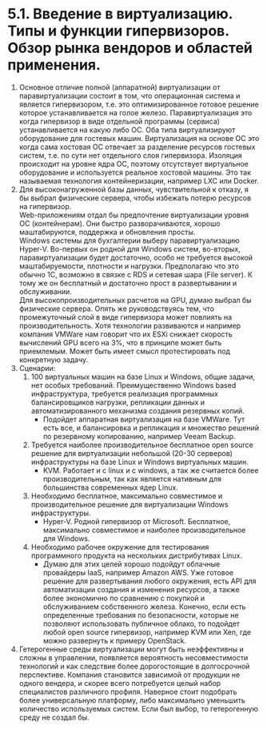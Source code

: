 # 5.1. Введение в виртуализацию. Типы и функции гипервизоров. Обзор рынка вендоров и областей применения.  
1. Основное отличие полной (аппаратной) виртуализации от паравиртуализации состоит в том, что операционная система 
и является гипервизором, т.е. это оптимизированное готовое решение которое устанавливается на голое железо. 
Паравиртуализация это когда гипервизор в виде отдельной программы (сервиса) устанавливается на какую либо ОС. Оба типа
виртуализируют оборудование для гостевых машин. Виртуализация на основе ОС это когда сама хостовая ОС отвечает за 
разделение ресурсов гостевых систем, т.е. по сути нет отдельного слоя гипервизора. Изоляция происходит на уровне ядра
ОС, поэтому отсутствует виртуальное оборудование и используется реальное хостовой машины. Это так называемая технология 
контейнеризации, например LXC или Docker.  
2. Для высоконагруженной базы данных, чувствительной к отказу, я бы выбрал физические сервера, чтобы избежать потерю 
ресурсов на гипервизор.  
Web-приложениям отдал бы предпочтение виртуализации уровня ОС (контейнерам). Они быстро разворачиваются, хорошо 
маштабируются, поддержка и обновления просты.  
Windows системы для бухгалтерии выберу паравиртуализацию Hyper-V. Во-первых он родной для Windows систем, во-вторых, 
паравиртуализации будет достаточно, особо не требуется высокой маштабируемости, плотности и нагрузки. Предполагаю что 
это обычно 1С, возможно в связке с RDS и сетевая шара (File server). К тому же он бесплатный и достаточно прост в 
развертывании и обслуживании.  
Для высокопроизводительных расчетов на GPU, думаю выбрал бы физические сервера. Опять же руководствуясь тем, что 
промежуточный слой в виде гипервизора может повлиять на производительность. Хотя технологии развиваются и например 
компания VMWare нам говорит что их ESXi снижает скорость вычислений GPU всего на 3%, что в принципе может быть 
приемлемым. Может быть имеет смысл протестировать под конкретную задачу.  
3. Сценарии:
   1. 100 виртуальных машин на базе Linux и Windows, общие задачи, нет особых требований. Преимущественно Windows based 
   инфраструктура, требуется реализация программных балансировщиков нагрузки, репликации данных и автоматизированного 
   механизма создания резервных копий.  
        * Подойдет аппаратная виртуализация на базе VMWare. Тут есть все, и балансировка и репликация и множество решений
        по резервному копированию, например Veeam Backup.  
   2. Требуется наиболее производительное бесплатное open source решение для виртуализации небольшой (20-30 серверов) 
   инфраструктуры на базе Linux и Windows виртуальных машин.  
        * KVM. Работает и с linux и с windows, а так же считается более производительным, так как является нативным для 
        большинства современных ядер Linux.  
   3. Необходимо бесплатное, максимально совместимое и производительное решение для виртуализации Windows 
   инфраструктуры.  
        * Hyper-V. Родной гипервизор от Microsoft. Бесплатное, максимально совместимое и наиболее производительное для 
        Windows.  
   4. Необходимо рабочее окружение для тестирования программного продукта на нескольких дистрибутивах Linux.  
        * Думаю для этих целей хорошо подойдут облачные провайдеры IaaS, например Amazon AWS. Уже готовое решение для 
        развертывания любого окружения, есть API для автоматизации создания и изменения ресурсов, а также более 
        экономично по сравнению с покупкой и обслуживанием собственного железа. Конечно, если есть определенные 
        требования по безопасности, которые не позволяют использовать публичное облако, то подойдет любой open source 
        гипервизор, например KVM или Xen, где можно развернуть к примеру OpenStack.  
4. Гетерогенные среды виртуализации могут быть неэффективны и сложны в управлении, появляется вероятность 
несовместимости технологий и как следствие более дорогостоящие в долгосрочной перспективе. Компания становится
зависимой от продукции не одного вендера, и скорее всего потребуется целый набор специалистов различного профиля. 
Наверное стоит подобрать более универсальную платформу, либо максимально уменьшить количество используемых систем. 
Если был выбор, то гетерогенную среду не создал бы.  